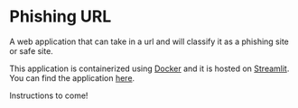 # Phishing URL
A web application that can take in a url and will classify it as a phishing site or safe site.

This application is containerized using [Docker](https://www.docker.com/) and it is hosted on [Streamlit](https://streamlit.io/). You can find the application [here](https://share.streamlit.io/iamangelsh/phishing_url/main/phish_pred_app.py).


Instructions to come!
<!-- To run this application to test the streamlit application locally, follow these instructions:
<details>
<summary>Instructions to run this repository on your local machine.</summary>


### First, please make sure you have the docker software installed on your machine.
1. Clone this [repository](https://github.com/iamAngelSH/phishing_url.git) to a directory of your choice on your terminal.
  - Command to clone:
  ```git
  git clone https://github.com/iamAngelSH/phishing_url.git
  ```
2. Step in the repository directory
  - Change Directory
  ```terminal
  cd phish_url
  ```
3. Here you should have all the contents you need.
4. Having Docker running already on your computer, we can get started with the application.
5. Let's build the image
  - Run docker-compose up in the same directory you are in
  ```docker
  docker-compose up
  ```
</details>

To run the jupyter-notebook and test new machine learning models, follow these instructions:

<details>
<summary>Instructions to run this repository on your local machine.</summary>


### First, please make sure you have the docker software installed on your machine.
1. Clone this [repository](https://github.com/iamAngelSH/phishing_url.git) to a directory of your choice on your terminal.
  - Command to clone:
  ```git
  git clone https://github.com/iamAngelSH/phishing_url.git
  ```
2. Step in the repository directory
  - Change Directory
  ```terminal
  cd phish_url
  ```
3. Here you should have all the contents you need.
4. Having Docker running already on your computer, we can get started with the application.
5. Let's build the image
  - Run docker-compose up in the same directory you are in
  ```docker
  docker-compose up
  ```
</details> -->
